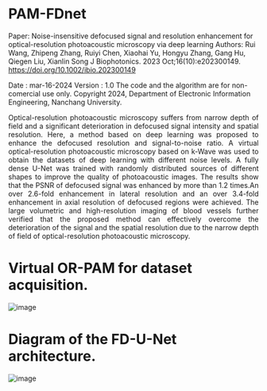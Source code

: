 # PAM-FDnet
Paper: Noise-insensitive defocused signal and resolution enhancement for optical-resolution photoacoustic microscopy via deep learning
Authors: Rui Wang, Zhipeng Zhang, Ruiyi Chen, Xiaohai Yu, Hongyu Zhang, Gang Hu, Qiegen Liu, Xianlin Song
J Biophotonics. 2023 Oct;16(10):e202300149.
https://doi.org/10.1002/ibio.202300149

Date : mar-16-2024
Version : 1.0
The code and the algorithm are for non-comercial use only.
Copyright 2024, Department of Electronic Information Engineering, Nanchang University.

<div align="justify">
Optical-resolution photoacoustic microscopy suffers from narrow depth of field and a significant deterioration in defocused signal intensity and spatial resolution.
Here, a method based on deep learning was proposed to enhance the defocused resolution and signal-to-noise ratio. A virtual optical-resolution photoacoustic microscopy based on k-Wave was used to obtain the datasets of deep learning with different noise levels.
A fully dense U-Net was trained with randomly distributed sources of different shapes to improve the quality of photoacoustic images. 
The results show that the PSNR of defocused signal was enhanced by more than 1.2 times.An over 2.6-fold enhancement in lateral resolution and an over 3.4-fold enhancement in axial resolution of defocused regions were achieved. The large volumetric and
high-resolution imaging of blood vessels further verified that the proposed method can effectively overcome the deterioration of the signal and the spatial resolution due to the narrow depth of field of optical-resolution photoacoustic microscopy. 
</div>

# Virtual OR-PAM for dataset acquisition.
![image](https://github.com/yqx7150/FD-Unet/assets/26964726/693a20ab-dc6d-40f7-af10-76c2e20139b3)

# Diagram of the FD-U-Net architecture.
![image](https://github.com/yqx7150/FD-Unet/assets/26964726/2f721244-e893-4ca3-a0bc-af297e6cdf1d)
